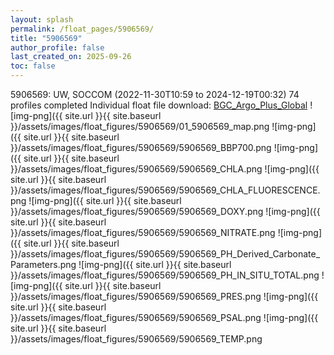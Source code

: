 ```yaml
---
layout: splash
permalink: /float_pages/5906569/
title: "5906569"
author_profile: false
last_created_on: 2025-09-26
toc: false
---
```

 
5906569: UW, SOCCOM (2022-11-30T10:59 to 2024-12-19T00:32)
74 profiles completed
Individual float file download: [BGC_Argo_Plus_Global](https://ftp.soest.hawaii.edu/bgc_argo_plus/Individual_Floats/outliers_removed/5906569_Sprof_processed.nc)
![img-png]({{ site.url }}{{ site.baseurl }}/assets/images/float_figures/5906569/01_5906569_map.png
![img-png]({{ site.url }}{{ site.baseurl }}/assets/images/float_figures/5906569/5906569_BBP700.png
![img-png]({{ site.url }}{{ site.baseurl }}/assets/images/float_figures/5906569/5906569_CHLA.png
![img-png]({{ site.url }}{{ site.baseurl }}/assets/images/float_figures/5906569/5906569_CHLA_FLUORESCENCE.png
![img-png]({{ site.url }}{{ site.baseurl }}/assets/images/float_figures/5906569/5906569_DOXY.png
![img-png]({{ site.url }}{{ site.baseurl }}/assets/images/float_figures/5906569/5906569_NITRATE.png
![img-png]({{ site.url }}{{ site.baseurl }}/assets/images/float_figures/5906569/5906569_PH_Derived_Carbonate_Parameters.png
![img-png]({{ site.url }}{{ site.baseurl }}/assets/images/float_figures/5906569/5906569_PH_IN_SITU_TOTAL.png
![img-png]({{ site.url }}{{ site.baseurl }}/assets/images/float_figures/5906569/5906569_PRES.png
![img-png]({{ site.url }}{{ site.baseurl }}/assets/images/float_figures/5906569/5906569_PSAL.png
![img-png]({{ site.url }}{{ site.baseurl }}/assets/images/float_figures/5906569/5906569_TEMP.png
